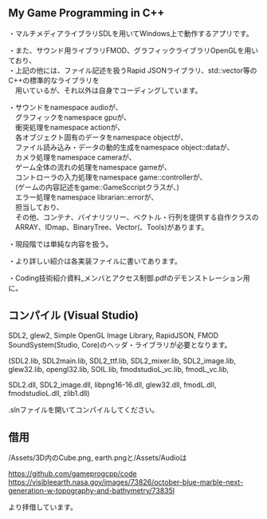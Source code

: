 ## My Game Programming in C++

・マルチメディアライブラリSDLを用いてWindows上で動作するアプリです。

・また、サウンド用ライブラリFMOD、グラフィックライブラリOpenGLを用いており、  
・上記の他には、ファイル記述を扱うRapid JSONライブラリ、std::vector等のC++の標準的なライブラリを  
　用いているが、それ以外は自身でコーディングしています。
 
・サウンドをnamespace audioが、  
　グラフィックをnamespace gpuが、  
　衝突処理をnamespace actionが、  
　各オブジェクト固有のデータをnamespace objectが、  
　ファイル読み込み・データの動的生成をnamespace object::dataが、  
　カメラ処理をnamespace cameraが、  
　ゲーム全体の流れの処理をnamespace gameが、  
　コントローラの入力処理をnamespace game::controllerが、  
　(ゲームの内容記述をgame::GameSccriptクラスが、)  
　エラー処理をnamespace librarian::errorが、  
　担当しており、  
　その他、コンテナ、バイナリツリー、ベクトル・行列を提供する自作クラスの  
　ARRAY、IDmap、BinaryTree、Vector(、Tools)があります。  

・現段階では単純な内容を扱う。

・より詳しい紹介は各実装ファイルに書いてあります。  

・Coding技術紹介資料_メンバとアクセス制御.pdfのデモンストレーション用に。

## コンパイル (Visual Studio)

SDL2, glew2, Simple OpenGL Image Library, RapidJSON, FMOD SoundSystem(Studio, Core)のヘッダ・ライブラリが必要となります。

(SDL2.lib, SDL2main.lib, SDL2_ttf.lib, SDL2_mixer.lib, SDL2_image.lib, glew32.lib, opengl32.lib, SOIL.lib, fmodstudioL_vc.lib, fmodL_vc.lib, 

SDL2.dll, SDL2_image.dll, libpng16-16.dll, glew32.dll, fmodL.dll, fmodstudioL.dll, zlib1.dll)

.slnファイルを開いてコンパイルしてください。

## 借用

/Assets/3D内のCube.png, earth.pngと/Assets/Audioは

https://github.com/gameprogcpp/code  
https://visibleearth.nasa.gov/images/73826/october-blue-marble-next-generation-w-topography-and-bathymetry/73835l

より拝借しています。
